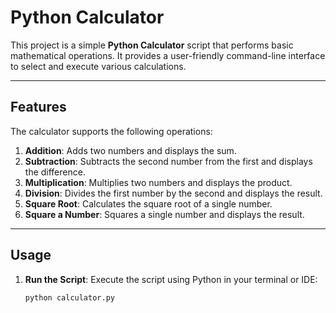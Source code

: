 # Python Calculator

This project is a simple **Python Calculator** script that performs basic mathematical operations. It provides a user-friendly command-line interface to select and execute various calculations.

---

## Features

The calculator supports the following operations:

1. **Addition**: Adds two numbers and displays the sum.
2. **Subtraction**: Subtracts the second number from the first and displays the difference.
3. **Multiplication**: Multiplies two numbers and displays the product.
4. **Division**: Divides the first number by the second and displays the result.
5. **Square Root**: Calculates the square root of a single number.
6. **Square a Number**: Squares a single number and displays the result.

---

## Usage

1. **Run the Script**: Execute the script using Python in your terminal or IDE:
   ```bash
   python calculator.py
